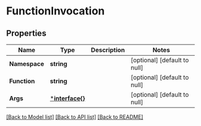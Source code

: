 # FunctionInvocation

## Properties
Name | Type | Description | Notes
------------ | ------------- | ------------- | -------------
**Namespace** | **string** |  | [optional] [default to null]
**Function** | **string** |  | [optional] [default to null]
**Args** | [***interface{}**](interface{}.md) |  | [optional] [default to null]

[[Back to Model list]](../README.md#documentation-for-models) [[Back to API list]](../README.md#documentation-for-api-endpoints) [[Back to README]](../README.md)

